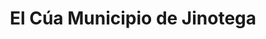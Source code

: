 ---
title: El Cúa Municipio de Jinotega
url: /el-cua-municipio-de-jinotega/
latitude: 13.369
longitude: -85.673
---